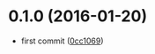 <a name="0.1.0"></a>
# 0.1.0 (2016-01-20)


* first commit ([0cc1069](https://github.com/kikobeats/tweet-selection/commit/0cc1069))



